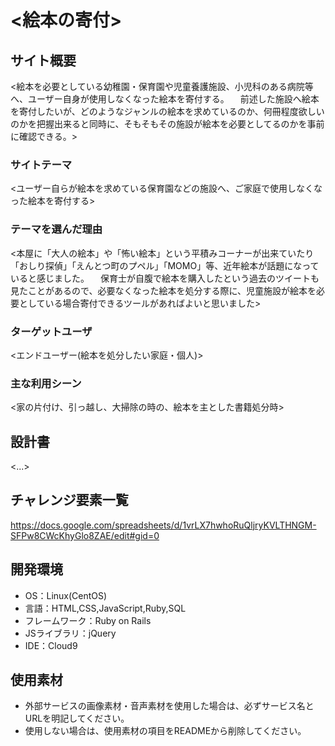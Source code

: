 # <絵本の寄付>

## サイト概要
<絵本を必要としている幼稚園・保育園や児童養護施設、小児科のある病院等へ、ユーザー自身が使用しなくなった絵本を寄付する。
　前述した施設へ絵本を寄付したいが、どのようなジャンルの絵本を求めているのか、何冊程度欲しいのかを把握出来ると同時に、そもそもその施設が絵本を必要としてるのかを事前に確認できる。>

### サイトテーマ
<ユーザー自らが絵本を求めている保育園などの施設へ、ご家庭で使用しなくなった絵本を寄付する>

### テーマを選んだ理由
<本屋に「大人の絵本」や「怖い絵本」という平積みコーナーが出来ていたり「おしり探偵」「えんとつ町のプペル」「MOMO」等、近年絵本が話題になっていると感じました。
　保育士が自腹で絵本を購入したという過去のツイートも見たことがあるので、必要なくなった絵本を処分する際に、児童施設が絵本を必要としている場合寄付できるツールがあればよいと思いました>

### ターゲットユーザ
<エンドユーザー(絵本を処分したい家庭・個人)>

### 主な利用シーン
<家の片付け、引っ越し、大掃除の時の、絵本を主とした書籍処分時>

## 設計書
<...>

## チャレンジ要素一覧
<https://docs.google.com/spreadsheets/d/1vrLX7hwhoRuQljryKVLTHNGM-SFPw8CWcKhyGlo8ZAE/edit#gid=0>
## 開発環境
- OS：Linux(CentOS)
- 言語：HTML,CSS,JavaScript,Ruby,SQL
- フレームワーク：Ruby on Rails
- JSライブラリ：jQuery
- IDE：Cloud9

## 使用素材
- 外部サービスの画像素材・音声素材を使用した場合は、必ずサービス名とURLを明記してください。
- 使用しない場合は、使用素材の項目をREADMEから削除してください。
